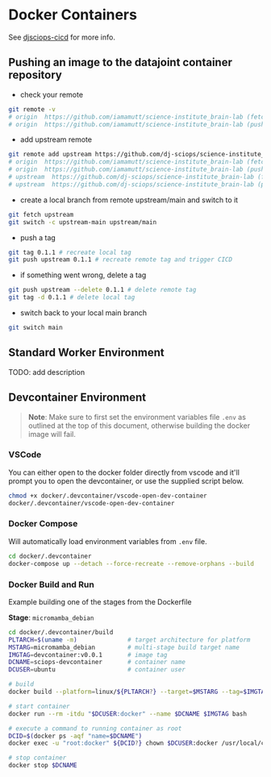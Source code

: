 # Docker Containers

See [djsciops-cicd](https://github.com/dj-sciops/djsciops-cicd) for more info.

## Pushing an image to the datajoint container repository

- check your remote

```bash
git remote -v
# origin  https://github.com/iamamutt/science-institute_brain-lab (fetch)
# origin  https://github.com/iamamutt/science-institute_brain-lab (push)
```

- add upstream remote

```bash
git remote add upstream https://github.com/dj-sciops/science-institute_brain-lab
# origin  https://github.com/iamamutt/science-institute_brain-lab (fetch)
# origin  https://github.com/iamamutt/science-institute_brain-lab (push)
# upstream  https://github.com/dj-sciops/science-institute_brain-lab (fetch)
# upstream  https://github.com/dj-sciops/science-institute_brain-lab (push)
```

- create a local branch from remote upstream/main and switch to it

```bash
git fetch upstream
git switch -c upstream-main upstream/main
```

- push a tag

```bash
git tag 0.1.1 # recreate local tag
git push upstream 0.1.1 # recreate remote tag and trigger CICD
```

- if something went wrong, delete a tag

```bash
git push upstream --delete 0.1.1 # delete remote tag
git tag -d 0.1.1 # delete local tag
```

- switch back to your local main branch

```bash
git switch main
```

## Standard Worker Environment

TODO: add description

## Devcontainer Environment

> **Note**: Make sure to first set the environment variables file `.env` as outlined at the top of this document, otherwise building the docker image will fail.

### VSCode

You can either open to the docker folder directly from vscode and it'll prompt you to open the devcontainer, or use the supplied script below.

```bash
chmod +x docker/.devcontainer/vscode-open-dev-container
docker/.devcontainer/vscode-open-dev-container
```

### Docker Compose

Will automatically load environment variables from `.env` file.

```bash
cd docker/.devcontainer
docker-compose up --detach --force-recreate --remove-orphans --build
```

### Docker Build and Run

Example building one of the stages from the Dockerfile

**Stage**: `micromamba_debian`

```bash
cd docker/.devcontainer/build
PLTARCH=$(uname -m)              # target architecture for platform
MSTARG=micromamba_debian         # multi-stage build target name
IMGTAG=devcontainer:v0.0.1       # image tag
DCNAME=sciops-devcontainer       # container name
DCUSER=ubuntu                    # container user
```

```bash
# build
docker build --platform=linux/${PLTARCH?} --target=$MSTARG --tag=$IMGTAG .

# start container
docker run --rm -itdu "$DCUSER:docker" --name $DCNAME $IMGTAG bash

# execute a command to running container as root
DCID=$(docker ps -aqf "name=$DCNAME")
docker exec -u "root:docker" ${DCID?} chown $DCUSER:docker /usr/local/conda-meta/history

# stop container
docker stop $DCNAME
```
